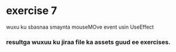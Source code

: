 #  exercise 7
wuxu ku sbasnaa smaynta mouseMOve event usin UseEffect

### resultga wuxuu ku jiraa file ka assets guud ee exercises.
